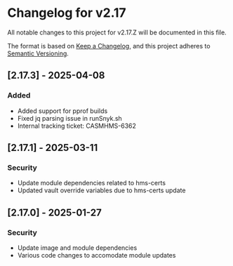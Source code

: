 # Changelog for v2.17

All notable changes to this project for v2.17.Z will be documented in this file.

The format is based on [Keep a Changelog](https://keepachangelog.com/en/1.0.0/),
and this project adheres to [Semantic Versioning](https://semver.org/spec/v2.0.0.html).

## [2.17.3] - 2025-04-08

### Added

- Added support for pprof builds
- Fixed jq parsing issue in runSnyk.sh
- Internal tracking ticket: CASMHMS-6362

## [2.17.1] - 2025-03-11

### Security

- Update module dependencies related to hms-certs
- Updated vault override variables due to hms-certs update

## [2.17.0] - 2025-01-27

### Security

- Update image and module dependencies
- Various code changes to accomodate module updates
